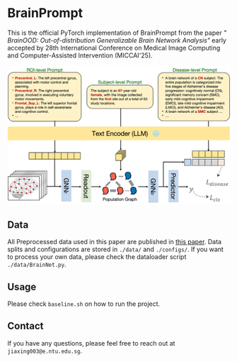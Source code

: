 # BrainPrompt


This is the official PyTorch implementation of BrainPrompt from the paper 
*"	
BrainOOD: Out-of-distribution Generalizable Brain Network Analysis"* early accepted by 28th International Conference on Medical Image Computing and Computer-Assisted Intervention (MICCAI'25).

<img alt="Model" src="figs/framework.png" title="Framework"/>

## Data
All Preprocessed data used in this paper are published in [this paper](https://proceedings.neurips.cc/paper_files/paper/2023/file/44e3a3115ca26e5127851acd0cedd0d9-Paper-Datasets_and_Benchmarks.pdf). 
Data splits and configurations are stored in `./data/` and `./configs/`. If you want to process your own data, please check the dataloader script `./data/BrainNet.py`.

## Usage

Please check `baseline.sh` on how to run the project.

## Contact

If you have any questions, please feel free to reach out at `jiaxing003@e.ntu.edu.sg`.

